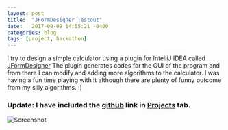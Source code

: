 ```yaml
---
layout: post
title:  "JFormDesigner Testout"
date:   2017-09-09 14:55:21 -0400
categories: blog
tags: [project, hackathon]
---
```


I try to design a simple calculator using a plugin for IntelliJ IDEA called [JFormDesigner](https://www.formdev.com/)
The plugin generates codes for the GUI of the program and from there I can modify and adding more algorithms to the calculator. I was having a fun time playing with it although there are plenty of funny outcome from my silly algorithms. :)

### Update: I have included the [github](https://github.com/percytran96) link in [Projects](https://percytran96.github.io/projects/) tab.

![Screenshot](https://percytran96.github.io/img/jformdesigner.png)
